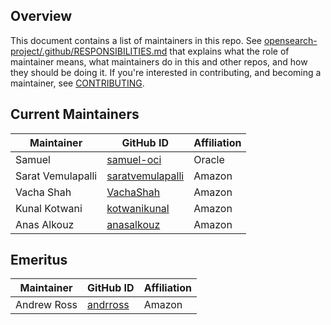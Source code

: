 ## Overview

This document contains a list of maintainers in this repo. See [opensearch-project/.github/RESPONSIBILITIES.md](https://github.com/opensearch-project/.github/blob/main/RESPONSIBILITIES.md#maintainer-responsibilities) that explains what the role of maintainer means, what maintainers do in this and other repos, and how they should be doing it. If you're interested in contributing, and becoming a maintainer, see [CONTRIBUTING](CONTRIBUTING.md).

## Current Maintainers

| Maintainer        | GitHub ID                                               | Affiliation |
|-------------------|---------------------------------------------------------| ----------- |
| Samuel            | [samuel-oci](https://github.com/samuel-oci)             | Oracle      |
| Sarat Vemulapalli | [saratvemulapalli](https://github.com/saratvemulapalli) | Amazon      |
| Vacha Shah        | [VachaShah](https://github.com/VachaShah)               | Amazon      |
| Kunal Kotwani     | [kotwanikunal](https://github.com/kotwanikunal)         | Amazon      |
| Anas Alkouz       | [anasalkouz](https://github.com/anasalkouz)             | Amazon      |

## Emeritus

| Maintainer        | GitHub ID                                               | Affiliation |
|-------------------|---------------------------------------------------------| ----------- |
| Andrew Ross       | [andrross](https://github.com/andrross)                 | Amazon      |
